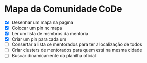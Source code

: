 # Mapa da Comunidade CoDe



- [X] Desenhar um mapa na página
- [X] Colocar um pin no mapa
- [X] Ler um lista de membros da mentoria
- [X] Criar um pin para cada um
- [ ] Consertar a lista de mentorados para ter a localização de todos
- [ ] Criar clusters de mentorados para quem está na mesma cidade
- [ ] Buscar dinamicamente da planilha oficial
